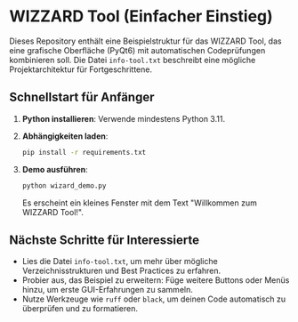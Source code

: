 # WIZZARD Tool (Einfacher Einstieg)

Dieses Repository enthält eine Beispielstruktur für das WIZZARD Tool, das eine grafische Oberfläche (PyQt6) mit automatischen Codeprüfungen kombinieren soll. Die Datei `info-tool.txt` beschreibt eine mögliche Projektarchitektur für Fortgeschrittene. 

## Schnellstart für Anfänger

1. **Python installieren**: Verwende mindestens Python 3.11.
2. **Abhängigkeiten laden**:

   ```bash
   pip install -r requirements.txt
   ```

3. **Demo ausführen**:

   ```bash
   python wizard_demo.py
   ```

   Es erscheint ein kleines Fenster mit dem Text "Willkommen zum WIZZARD Tool!".

## Nächste Schritte für Interessierte

- Lies die Datei `info-tool.txt`, um mehr über mögliche Verzeichnisstrukturen und Best Practices zu erfahren.
- Probier aus, das Beispiel zu erweitern: Füge weitere Buttons oder Menüs hinzu, um erste GUI-Erfahrungen zu sammeln.
- Nutze Werkzeuge wie `ruff` oder `black`, um deinen Code automatisch zu überprüfen und zu formatieren.

